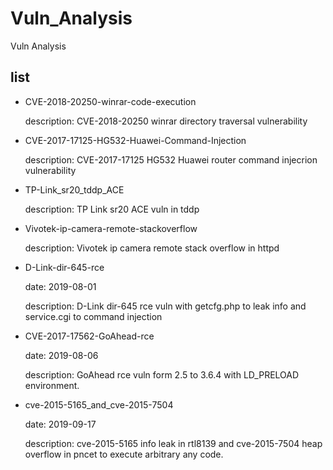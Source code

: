 # Vuln_Analysis
Vuln Analysis

## list

* CVE-2018-20250-winrar-code-execution

	description: CVE-2018-20250 winrar directory traversal vulnerability

* CVE-2017-17125-HG532-Huawei-Command-Injection

	description: CVE-2017-17125 HG532 Huawei router command injecrion vulnerability

* TP-Link_sr20_tddp_ACE

	description: TP Link sr20 ACE vuln in tddp

* Vivotek-ip-camera-remote-stackoverflow

	description: Vivotek ip camera remote stack overflow in httpd

* D-Link-dir-645-rce

	date: 2019-08-01

	description: D-Link dir-645 rce vuln with getcfg.php to leak info and service.cgi to command injection

* CVE-2017-17562-GoAhead-rce

	date: 2019-08-06

	description: GoAhead rce vuln form 2.5 to 3.6.4 with LD_PRELOAD environment.

* cve-2015-5165_and_cve-2015-7504

	date: 2019-09-17

	description: cve-2015-5165 info leak in rtl8139 and cve-2015-7504 heap overflow in pncet to execute arbitrary any code.

